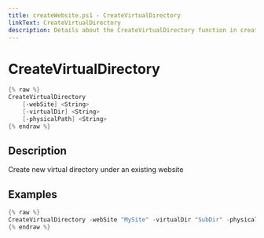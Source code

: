 ```yaml
---
title: createWebsite.ps1 - CreateVirtualDirectory
linkText: CreateVirtualDirectory
description: Details about the CreateVirtualDirectory function in createWebsite.ps1 helper script
---
```


# CreateVirtualDirectory

```PowerShell
{% raw %}
CreateVirtualDirectory
    [-webSite] <String>
    [-virtualDir] <String>
    [-physicalPath] <String>    
{% endraw %}
```

## Description

Create new virtual directory under an existing website

## Examples

```PowerShell
{% raw %}
CreateVirtualDirectory -webSite "MySite" -virtualDir "SubDir" -physicalPath "C:\Site\SubDir"
{% endraw %}
```

